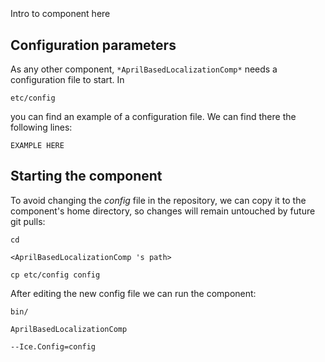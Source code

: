 ```
```
#
``` AprilBasedLocalizationComp
```
Intro to component here


## Configuration parameters
As any other component,
``` *AprilBasedLocalizationComp* ```
needs a configuration file to start. In

    etc/config

you can find an example of a configuration file. We can find there the following lines:

    EXAMPLE HERE

    
## Starting the component
To avoid changing the *config* file in the repository, we can copy it to the component's home directory, so changes will remain untouched by future git pulls:

    cd

``` <AprilBasedLocalizationComp 's path> ```

    cp etc/config config
    
After editing the new config file we can run the component:

    bin/

```AprilBasedLocalizationComp ```

    --Ice.Config=config
